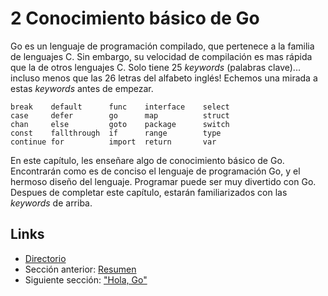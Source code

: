 # 2 Conocimiento básico de Go

Go es un lenguaje de programación compilado, que pertenece a la familia de lenguajes C. Sin embargo, su velocidad de compilación es mas rápida que la de otros lenguajes C. Solo tiene 25  *keywords* (palabras clave)... incluso menos que las 26 letras del alfabeto inglés! Echemos una mirada a estas *keywords* antes de empezar.

	break    default      func    interface    select
	case     defer        go      map          struct
	chan     else         goto    package      switch
	const    fallthrough  if      range        type
	continue for          import  return       var

En este capítulo, les enseñare algo de conocimiento básico de Go. Encontrarán como es de conciso el lenguaje de programación Go, y el hermoso diseño del lenguaje. Programar puede ser muy divertido con Go. Despues de completar este capítulo, estarán familiarizados con las *keywords* de arriba.
	
## Links

- [Directorio](preface.md)
- Sección anterior: [Resumen](01.5.md)
- Siguiente sección: ["Hola, Go"](02.1.md)